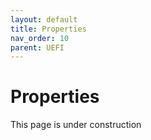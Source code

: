 ```yaml
---
layout: default
title: Properties
nav_order: 10
parent: UEFI
---
```


# Properties

This page is under construction